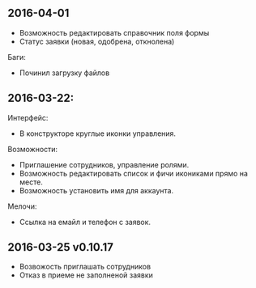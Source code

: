 ## 2016-04-01

* Возможность редактировать справочник поля формы
* Статус заявки (новая, одобрена, откнолена)

Баги:

* Починил загрузку файлов


## 2016-03-22:

Интерфейс:

* В конструкторе круглые иконки управления.

Возможности:

* Приглашение сотрудников, управление ролями.
* Возможность редактировать список и фичи икониками прямо на месте.
* Возможность установить имя для аккаунта.

Мелочи:

* Ссылка на емайл и телефон с заявок.


## 2016-03-25 v0.10.17

* Возвожость приглашать сотрудников
* Отказ в приеме не заполненой заявки

